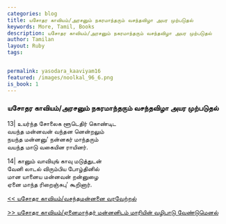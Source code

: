 ```yaml
---  
categories: blog  
title: யசோதர காவியம்/அரசனும் நகரமாந்தரும் வசந்தவிழா அயர முற்படுதல்
keywords: More, Tamil, Books  
description: யசோதர காவியம்/அரசனும் நகரமாந்தரும் வசந்தவிழா அயர முற்படுதல்
author: Tamilan  
layout: Ruby  
tags:     


permalink: yasodara_kaaviyam16  
featured: /images/noolkal_96_6.png  
is_book: 1
---  
```



### யசோதர காவியம்/அரசனும் நகரமாந்தரும் வசந்தவிழா அயர முற்படுதல்

13| உயர்ந்த சோலைக ளூடெதிர் கொண்டிட  
வயந்த மன்னவன் வந்தன னென்றலும்  
நயந்த மன்னனு’ நன்னகர் மாந்தரும்  
வயந்த மாடு வகையின ராயினர்.

14| கானும் வாவியுங் காவு மடுத்துடன்  
வேனி லாடல் விரும்பிய போழ்தினில்  
மான யானைய மன்னவன் றன்னுழை  
ஏனை மாந்த ரிறைஞ்சுபு’ கூறினார்.

[<< யசோதர காவியம்/வசந்தமன்னனை வரவேற்றல்](yasodara_kaaviyam15)  
  
[>> யசோதர காவியம்/ஏனைமாந்தர் மன்னனிடம் மாரியின் வழிபாடு வேண்டுமெனல்](yasodara_kaaviyam17)


